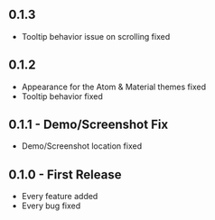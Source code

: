 ## 0.1.3
* Tooltip behavior issue on scrolling fixed

## 0.1.2
* Appearance for the Atom & Material themes fixed
* Tooltip behavior fixed

## 0.1.1 - Demo/Screenshot Fix
* Demo/Screenshot location fixed

## 0.1.0 - First Release
* Every feature added
* Every bug fixed
